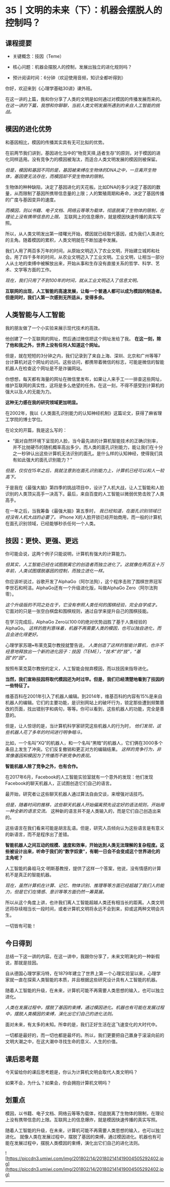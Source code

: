 # 35丨文明的未来（下）：机器会摆脱人的控制吗？

## 课程提要

* 关键概念：技因（Teme）

* 核心问题：机器会摆脱人的控制，发展出独立的进化规则吗？

* 预计阅读时间：6分钟（欢迎使用音频，知识全都听得到）

你好，欢迎来到《心理学基础30讲》课外班。

在这一讲的上篇，我和你分享了人类的文明是如何通过对模因的传播发展而来的。 *在这一讲的下篇，我想和你聊聊，当前人类文明发展所遇到的来自人工智能的挑战。*

## 模因的进化优势

和基因相比，模因的传播其实具有无可比拟的优势。

在前两节我们讲到，基因进化当中的“物竞天择,适者生存”的原则，对于模因的进化同样适用。没有竞争力的模因被淘汰，而适合人类文明发展的模因则被保留。

 *但是，模因和基因不同的是，基因被束缚在生物体的DNA之中，一旦离开生物体，基因便无法存在，而模因却不受生物体的限制。*

生物体的种种缺陷，决定了基因进化的天花板。比如DNA的多少决定了基因的数量，从而限制了基因所携带信息量的上限；人的繁殖周期和寿命，决定了基因传播的广度与基因变异的速度。

 *而模因，则以书籍、电子文档、网络云等等为载体，彻底脱离了生物体的限制，在理论上没有携带信息的上限。* 互联网上的信息爆炸，就是模因快速传播的真实写照。

所以，从人类文明发出第一缕曙光开始，模因就已经取代基因，成为我们人类进化的主角。随着模因的累积，人类文明就在不断加速中发展。

我们人用了两百多万年的时间，从原始文明迈入了农业文明，开始建立城邦和社会。用了四千多年的时间，从农业文明迈入了工业文明。工业文明，让相当一部分人从土地的束缚中被解放出来，开始从事和生存没有直接关系的哲学、科学、艺术、文学等方面的工作。

 *现在，我们只用了不到100年的时间，就从工业文明迈入了信息文明。*

 **互联网的出现，人工智能的高速发展，让每一个普通人都可以成为模因的制造者。但是同时，我们人第一次感到无所适从，变得多余。**

## 人类智能与人工智能

我的朋友做了一个小实验来展示现代技术的高效。

他创建了一个互联网的网址，然后通过微信把这个网址发给了我。 **在这一刻，除了他和我之外，世界上没有任何人知道这个网址。**

但是，就在短短的3分钟之内，我们记录到了来自上海、深圳、北京和广州等等7台计算机对这个网址的访问。这些访问，都携带着微信的标志，可能是微信的智能机器人在检查这个网址是不是诈骗网站。

你想想，每天都有海量的网址在微信里发布，如果让人来手工一一排查这些网址，维护互联网的真实性，这将是多么绝望的任务。在这一刻，不得不感受到计算机的强大以及人的无能为力。

 **这种无力感在我的研究领域更加明显。**

在2002年，我以《人类面孔识别能力的认知神经机制》这篇论文，获得了麻省理工学院的博士学位。

在论文的开篇，我是这么写的：

* “面对自然环境下呈现的人脸，当今最先进的计算机智能技术的正确识别率，并不比抛硬币的随机概率高出多少。而人类的面孔识别能力，能让我们在十分之一秒钟认出这些计算机无法识别的面孔。是什么样的认知神经，使得我们具有如此强大的面孔识别能力？”

 *但是，仅仅在15年之后，我就注意到在面孔识别能力上，计算机已经可以和人一较高下。*

于是我在《最强大脑》第四季的挑战项目中，设计了人机大战，让人工智能和人脸识别的人类顶尖高手一决高下。最后，来自百度的人工智能以微弱优势击败了人类高手。

在一年之后，当我筹备《最强大脑》第五季时， *我已经知道，在面孔识别领域已经没有人机大战的必要了。* iPhone X的人脸开锁已经开始商用，而一般的计算机在面孔识别领域，已经能够秒杀任何一个人类。

## 技因：更快、更强、更远

你可能会说，这两个例子只能说明，计算机有强大的计算能力。

 *但其实，人工智能已经在试图脱离它的创造者而独立进化了。这就像在两百五十万年前，人类试图摆脱基因的控制，而独立进化一样。*

你应该听说过，谷歌开发了AlphaGo（阿尔法狗），这个程序击败了围棋世界冠军李世石和柯洁。AlphaGo还有一个升级进化版，叫做AlphaGo Zero（阿尔法狗零）。

 *这个升级版的不同之处在于，它没有参照人类任何的围棋经验，完全自学成才。* 它面对的只是一张空白棋盘和围棋规则，通过自学来提升自己的围棋技能。

在学习完成后，AlphaGo Zero以100:0的绝对优势战胜了基于人类经验的AlphaGo。 *这样的胜利意味着，机器不再需要人类的模因，也可以独自进化，而且会进化得更好。*

心理学家苏珊•布莱克莫尔教授就警告说， *人类创造了这样的智能计算机，也许不经意地释放出一个新的进化因子：技因（TEME），“技术”的“技”，“基因”的“因”。*

按照布莱克莫尔教授的定义，人工智能会抛弃模因，而以技因来指导进化。

 **当然，我们宣称技因将取代模因还为时过早。但是，我们已经清楚地看到了技因的一些特征了。**

维基百科在2001年引入了机器人编辑。到2014年，维基百科的内容有15%是来自机器人的编辑。它们的主要功能，是识别网站上的破坏行为，锁定那些遭到频繁篡改的页面，找出错别字和病句，等等。你可以看到，这些机器人的功能，完全是善意的。

但是，让人惊讶的是，当计算机科学家研究这些机器人的行为时， *他们发现，这些机器人花了多年的时间进行明争暗斗。*

比如，一个名叫“XQ”的机器人，和一个名叫“黑暗”的机器人，它们俩在3000多个条目上发生了冲突。它们反复撤销和更正对方的编辑结果。 *这样的竞争行为，非常像基因和模因为了传播而不断竞争的表现。*

 **智能机器人除了竞争之外，也有合作。**

在2017年6月，Facebook的人工智能实验室就有一个意外的发现：他们发现Facebook的聊天机器人，正试图创造它们自己的语言。

最开始，研究者让这些聊天机器人通过算法自由交谈，来增强对话技巧。

 *但是，随着时间的推移，这些聊天机器人开始偏离预先设定好的语法规则，开始用一种全新的语言交流。* 这种新的语言并不是人类输入的，而是它们自己创造出来的。

这些语言在我们看来可能是胡言乱语。但是，研究人员倾向认为这些语言是有意义的新语言，而不是程序出了差错。

 **智能机器人之间互动的规模、速度和效率，开始达到人类无法理解的复杂程度。这些被设计出来，听命于我们的“数字奴隶”，有朝一日会不会变成这个世界进化的主角呢？**

人工智能的鼻祖马文·明斯基教授，提供了这样一个答案，他说，没有情感的计算机不是真正的智能机器。

 *现在，虽然计算机在计算、记忆、物体识别、推理等等方面已经超越了我们人的能力，但是它们在情感、意识等等方面仍然一筹莫展。*

所以从这个角度上讲，也许我们离人工智能超越人类还有相当长的距离。人类文明还将存续相当长一段时间，或者计算机文明将永远不会到来，抑或这两种文明会共生。

一切皆有可能！

## 今日得到

总结一下这一讲的内容。在这一讲中，我跟你分享了，未来文明演化的一种新假说，那就是技因。

自从德国心理学家冯特，在1879年建立了世界上第一个心理实验室以来，心理学家就一直在探索人类智能的本质，并且根据这些研究设计具有人工智能的机器。

随着人工智能的升级，在未来，计算机可能不再需要人类思想的输入，也可以独立进化。

 *人类在发展过程中，摆脱了基因的束缚，通过模因进化。机器也有可能在发展过程中，摆脱人类模因的束缚，演化出它们自己的进化法则。*

面对未来，有太多的未知。所幸的是，我们正好生活在这飞速变化的大时代中。

一切都是最好的，而一切也都是最坏的。所以，我们更要把自己置身于滚滚向前的文明大潮之中，在这大潮中寻找生命的意义、人生的价值。

## 课后思考题

今天留给你的课后思考题是，你认为计算机文明会取代人类文明吗？

如果不会，为什么？如果会，你会拥抱计算机文明吗？

## 划重点

模因，以书籍、电子文档、网络云等等为载体，彻底脱离了生物体的限制，在理论上没有携带信息的上限。互联网上的信息爆炸，就是模因快速传播的真实写照。

随着人工智能的升级，在未来，计算机可能不再需要人类思想的输入，也可以独立进化。
就像人类在发展过程中，摆脱了基因的束缚，通过模因进化。机器也有可能在发展过程中，摆脱人类模因的束缚，演化出它们自己的进化法则。

![https://piccdn3.umiwi.com/img/201802/14/201802141419004505292402.jpg](https://piccdn3.umiwi.com/img/201802/14/201802141419004505292402.jpg)

---

